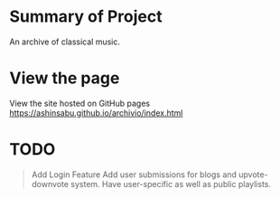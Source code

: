 # Summary of Project
An archive of classical music. 

# View the page
View the site hosted on GitHub pages https://ashinsabu.github.io/archivio/index.html

# TODO
> Add Login Feature
> Add user submissions for blogs and upvote-downvote system.
> Have user-specific as well as public playlists.
